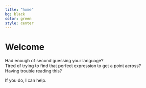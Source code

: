 ```yaml
---
title: "home"
bg: black
color: green
style: center
---
```


# Welcome

Had enough of second guessing your language?  
Tired of trying to find that perfect expression to get a point across?  
Having trouble reading this?  
  
If you do, I can help.
